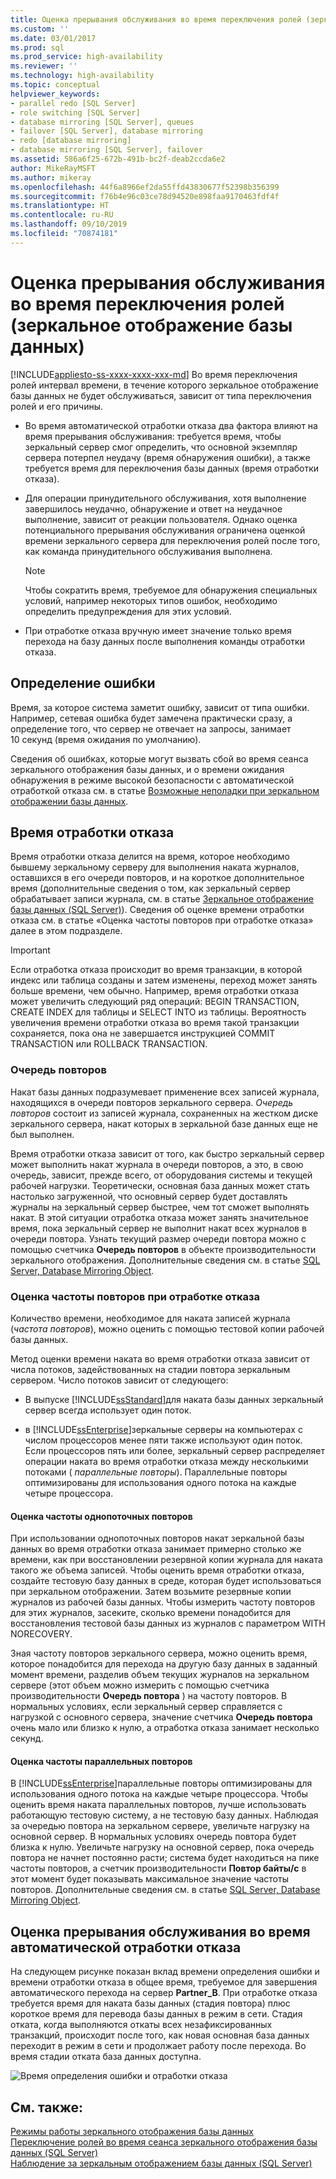 ```yaml
---
title: Оценка прерывания обслуживания во время переключения ролей (зеркальное отображение базы данных) | Документы Майкрософт
ms.custom: ''
ms.date: 03/01/2017
ms.prod: sql
ms.prod_service: high-availability
ms.reviewer: ''
ms.technology: high-availability
ms.topic: conceptual
helpviewer_keywords:
- parallel redo [SQL Server]
- role switching [SQL Server]
- database mirroring [SQL Server], queues
- failover [SQL Server], database mirroring
- redo [database mirroring]
- database mirroring [SQL Server], failover
ms.assetid: 586a6f25-672b-491b-bc2f-deab2ccda6e2
author: MikeRayMSFT
ms.author: mikeray
ms.openlocfilehash: 44f6a8966ef2da55ffd43830677f52398b356399
ms.sourcegitcommit: f76b4e96c03ce78d94520e898faa9170463fdf4f
ms.translationtype: HT
ms.contentlocale: ru-RU
ms.lasthandoff: 09/10/2019
ms.locfileid: "70874181"
---
```

# <a name="estimate-the-interruption-of-service-during-role-switching-database-mirroring"></a>Оценка прерывания обслуживания во время переключения ролей (зеркальное отображение базы данных)
[!INCLUDE[appliesto-ss-xxxx-xxxx-xxx-md](../../includes/appliesto-ss-xxxx-xxxx-xxx-md.md)]
  Во время переключения ролей интервал времени, в течение которого зеркальное отображение базы данных не будет обслуживаться, зависит от типа переключения ролей и его причины.  
  
-   Во время автоматической отработки отказа два фактора влияют на время прерывания обслуживания: требуется время, чтобы зеркальный сервер смог определить, что основной экземпляр сервера потерпел неудачу (время обнаружения ошибки), а также требуется время для переключения базы данных (время отработки отказа).  
  
-   Для операции принудительного обслуживания, хотя выполнение завершилось неудачно, обнаружение и ответ на неудачное выполнение, зависит от реакции пользователя. Однако оценка потенциального прерывания обслуживания ограничена оценкой времени зеркального сервера для переключения ролей после того, как команда принудительного обслуживания выполнена.  
  
    > [!NOTE]  
    >  Чтобы сократить время, требуемое для обнаружения специальных условий, например некоторых типов ошибок, необходимо определить предупреждения для этих условий.  
  
-   При отработке отказа вручную имеет значение только время перехода на базу данных после выполнения команды отработки отказа.  
  
## <a name="error-detection"></a>Определение ошибки  
 Время, за которое система заметит ошибку, зависит от типа ошибки. Например, сетевая ошибка будет замечена практически сразу, а определение того, что сервер не отвечает на запросы, занимает 10 секунд (время ожидания по умолчанию).  
  
 Сведения об ошибках, которые могут вызвать сбой во время сеанса зеркального отображения базы данных, и о времени ожидания обнаружения в режиме высокой безопасности с автоматической отработкой отказа см. в статье [Возможные неполадки при зеркальном отображении базы данных](../../database-engine/database-mirroring/possible-failures-during-database-mirroring.md).  
  
## <a name="failover-time"></a>Время отработки отказа  
 Время отработки отказа делится на время, которое необходимо бывшему зеркальному серверу для выполнения наката журналов, оставшихся в его очереди повторов, и на короткое дополнительное время (дополнительные сведения о том, как зеркальный сервер обрабатывает записи журнала, см. в статье [Зеркальное отображение базы данных (SQL Server)](../../database-engine/database-mirroring/database-mirroring-sql-server.md)). Сведения об оценке времени отработки отказа см. в статье «Оценка частоты повторов при отработке отказа» далее в этом подразделе.  
  
> [!IMPORTANT]  
>  Если отработка отказа происходит во время транзакции, в которой индекс или таблица созданы и затем изменены, переход может занять больше времени, чем обычно.  Например, время отработки отказа может увеличить следующий ряд операций:  BEGIN TRANSACTION, CREATE INDEX для таблицы и SELECT INTO из таблицы. Вероятность увеличения времени отработки отказа во время такой транзакции сохраняется, пока она не завершается инструкцией COMMIT TRANSACTION или ROLLBACK TRANSACTION.  
  
### <a name="the-redo-queue"></a>Очередь повторов  
 Накат базы данных подразумевает применение всех записей журнала, находящихся в очереди повторов зеркального сервера. *Очередь повторов* состоит из записей журнала, сохраненных на жестком диске зеркального сервера, накат которых в зеркальной базе данных еще не был выполнен.  
  
 Время отработки отказа зависит от того, как быстро зеркальный сервер может выполнить накат журнала в очереди повторов, а это, в свою очередь, зависит, прежде всего, от оборудования системы и текущей рабочей нагрузки. Теоретически, основная база данных может стать настолько загруженной, что основный сервер будет доставлять журналы на зеркальный сервер быстрее, чем тот сможет выполнять накат. В этой ситуации отработка отказа может занять значительное время, пока зеркальный сервер не выполнит накат всех журналов в очереди повтора. Узнать текущий размер очереди повтора можно с помощью счетчика **Очередь повторов** в объекте производительности зеркального отображения. Дополнительные сведения см. в статье [SQL Server, Database Mirroring Object](../../relational-databases/performance-monitor/sql-server-database-mirroring-object.md).  
  
### <a name="estimating-the-failover-redo-rate"></a>Оценка частоты повторов при отработке отказа  
 Количество времени, необходимое для наката записей журнала (*частота повторов*), можно оценить с помощью тестовой копии рабочей базы данных.  
  
 Метод оценки времени наката во время отработки отказа зависит от числа потоков, задействованных на стадии повтора зеркальным сервером. Число потоков зависит от следующего:  
  
-   В выпуске [!INCLUDE[ssStandard](../../includes/ssstandard-md.md)]для наката базы данных зеркальный сервер всегда использует один поток.  
  
-   в [!INCLUDE[ssEnterprise](../../includes/ssenterprise-md.md)]зеркальные серверы на компьютерах с числом процессоров менее пяти также используют один поток. Если процессоров пять или более, зеркальный сервер распределяет операции наката во время отработки отказа между несколькими потоками ( *параллельные повторы*). Параллельные повторы оптимизированы для использования одного потока на каждые четыре процессора.  
  
#### <a name="estimating-the-single-threaded-redo-rate"></a>Оценка частоты однопоточных повторов  
 При использовании однопоточных повторов накат зеркальной базы данных во время отработки отказа занимает примерно столько же времени, как при восстановлении резервной копии журнала для наката такого же объема записей. Чтобы оценить время отработки отказа, создайте тестовую базу данных в среде, которая будет использоваться при зеркальном отображении. Затем возьмите резервные копии журналов из рабочей базы данных. Чтобы измерить частоту повторов для этих журналов, засеките, сколько времени понадобится для восстановления тестовой базы данных из журналов с параметром WITH NORECOVERY.  
  
 Зная частоту повторов зеркального сервера, можно оценить время, которое понадобится для перехода на другую базу данных в заданный момент времени, разделив объем текущих журналов на зеркальном сервере (этот объем можно измерить с помощью счетчика производительности **Очередь повтора** ) на частоту повторов. В нормальных условиях, если зеркальный сервер справляется с нагрузкой с основного сервера, значение счетчика **Очередь повтора** очень мало или близко к нулю, а отработка отказа занимает несколько секунд.  
  
#### <a name="estimating-the-parallel-redo-rate"></a>Оценка частоты параллельных повторов  
 В [!INCLUDE[ssEnterprise](../../includes/ssenterprise-md.md)]параллельные повторы оптимизированы для использования одного потока на каждые четыре процессора. Чтобы оценить время наката параллельных повторов, лучше использовать работающую тестовую систему, а не тестовую базу данных. Наблюдая за очередью повтора на зеркальном сервере, увеличьте нагрузку на основной сервер. В нормальных условиях очередь повтора будет близка к нулю. Увеличьте нагрузку на основной сервер, пока очередь повтора не начнет постоянно расти; система будет находиться на пике частоты повторов, а счетчик производительности **Повтор байты/с** в этот момент будет показывать максимальное значение частоты повторов. Дополнительные сведения см. в статье [SQL Server, Database Mirroring Object](../../relational-databases/performance-monitor/sql-server-database-mirroring-object.md).  
  
## <a name="estimating-interruption-of-service-during-automatic-failover"></a>Оценка прерывания обслуживания во время автоматической отработки отказа  
 На следующем рисунке показан вклад времени определения ошибки и времени отработки отказа в общее время, требуемое для завершения автоматического перехода на сервер **Partner_B**. При отработке отказа требуется время для наката базы данных (стадия повтора) плюс короткое время для перевода базы данных в режим в сети. Стадия отката, когда выполняются откаты всех незафиксированных транзакций, происходит после того, как новая основная база данных переходит в режим в сети и продолжает работу после перехода. Во время стадии отката база данных доступна.  
  
 ![Время определения ошибки и отработки отказа](../../database-engine/database-mirroring/media/dbm-failovauto-time.gif "Время определения ошибки и отработки отказа")  
  
## <a name="see-also"></a>См. также:  
 [Режимы работы зеркального отображения базы данных](../../database-engine/database-mirroring/database-mirroring-operating-modes.md)   
 [Переключение ролей во время сеанса зеркального отображения базы данных (SQL Server)](../../database-engine/database-mirroring/role-switching-during-a-database-mirroring-session-sql-server.md)   
 [Наблюдение за зеркальным отображением базы данных (SQL Server)](../../database-engine/database-mirroring/monitoring-database-mirroring-sql-server.md)  
  
  
